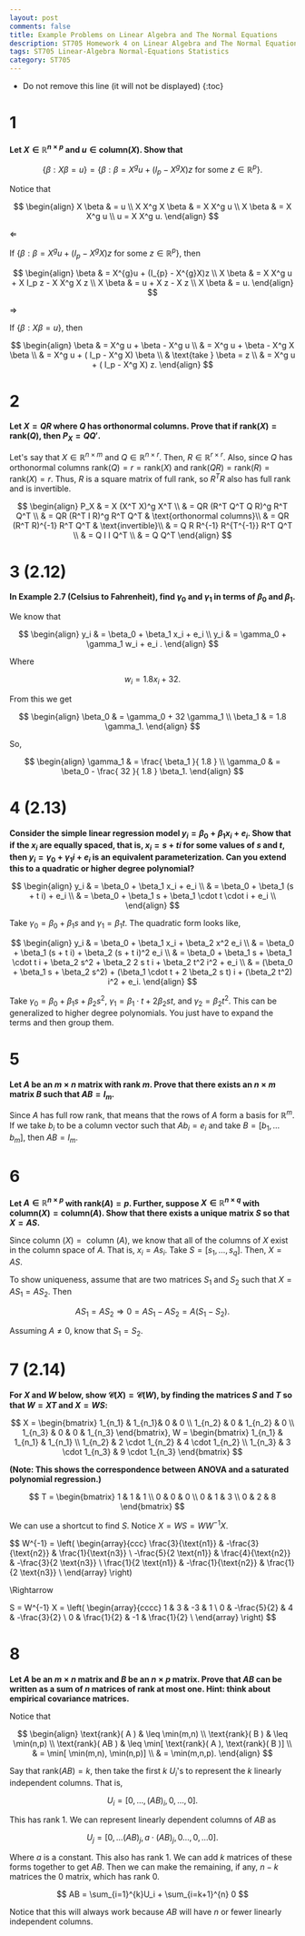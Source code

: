 ```yaml
---
layout: post
comments: false
title: Example Problems on Linear Algebra and The Normal Equations
description: ST705 Homework 4 on Linear Algebra and The Normal Equations
tags: ST705 Linear-Algebra Normal-Equations Statistics
category: ST705
---
```


* Do not remove this line (it will not be displayed)
{:toc}


# 1 
**Let $X \in \mathbb{R}^{n\times p}$ and $u \in \text{column}(X)$.  Show that**

$$
\{\beta : X\beta = u\} = \{\beta : \beta = X^{g}u + (I_{p} - X^{g}X)z \text{ for some } z \in \mathbb{R}^{p}\}.
$$

Notice that

$$
	\begin{align}
		X \beta & = u \\
		X X^g X \beta & = X X^g u \\
		X \beta & = X X^g u \\
		u = X X^g u.
	\end{align}
$$

$\Leftarrow$

If $\{\beta : \beta = X^{g}u + (I_{p} - X^{g}X)z \text{ for some } z \in \mathbb{R}^{p}\}$, then

$$
	\begin{align}
		\beta & = X^{g}u + (I_{p} - X^{g}X)z \\
		X \beta & = X X^g u + X I_p z - X X^g X z \\
		X \beta & = u + X z - X z \\
		X \beta & = u.
	\end{align}
$$


$\Rightarrow$

If $\{\beta : X\beta = u\}$, then

$$
	\begin{align}
		\beta & = X^g u + \beta - X^g u \\
			& = X^g u + \beta - X^g X \beta \\
			& = X^g u + ( I_p - X^g X) \beta \\
			& \text{take } \beta = z \\
			& = X^g u + ( I_p - X^g X) z.
	\end{align}
$$

# 2 
**Let $X = QR$ where $Q$ has orthonormal columns.  Prove that if $\text{rank}(X) = \text{rank}(Q)$, then $P_{X} = QQ'$.**

Let's say that $X \in \mathbb{R}^{n \times m}$ and $Q \in \mathbb{R}^{n \times r}$. Then, $R \in \mathbb{R}^{r \times r}$. Also, since $Q$ has orthonormal columns $\text{rank}( Q ) = r = \text{rank}( X )$ and $\text{rank}( Q R ) = \text{rank}( R ) = \text{rank}( X ) = r$. Thus, $R$ is a square matrix of full rank, so $R^T R$ also has full rank and is invertible.

$$
	\begin{align}
		P_X & = X (X^T X)^g X^T \\
			& = QR (R^T Q^T Q R)^g R^T Q^T \\
			& = QR (R^T I R)^g R^T Q^T & \text{orthonormal columns}\\
			& = QR (R^T R)^{-1} R^T Q^T & \text{invertible}\\
			& = Q R R^{-1} R^{T^{-1}} R^T Q^T \\
			& = Q I I Q^T \\
			& = Q Q^T
	\end{align}
$$


# 3 (2.12)
**In Example 2.7 (Celsius to Fahrenheit), find $\gamma_0$ and $\gamma_1$ in terms of $\beta_0$ and $\beta_1$.**

We know that 

$$
	\begin{align}
		y_i & = \beta_0 + \beta_1 x_i + e_i \\
		y_i & = \gamma_0 + \gamma_1 w_i + e_i .
	\end{align}
$$

Where

$$
w_i = 1.8 x_i + 32.
$$


From this we get

$$
	\begin{align}
		\beta_0 & = \gamma_0 + 32 \gamma_1 \\
		\beta_1 & = 1.8 \gamma_1.
	\end{align}
$$


So,

$$
	\begin{align}
		\gamma_1 & = \frac{ \beta_1 }{ 1.8 } \\
		\gamma_0 & = \beta_0 - \frac{ 32 }{ 1.8 } \beta_1.
	\end{align}
$$

# 4 (2.13)
**Consider the simple linear regression model $y_i = \beta_0 + \beta_1 x_i + e_i$. Show that if the $x_i$ are equally spaced, that is, $x_i = s + t i$ for some values of $s$ and $t$, then $y_i = \gamma_0 + \gamma_1 i + e_i$ is an equivalent parameterization. Can you extend this to a quadratic or higher degree polynomial?**

$$
	\begin{align}
		y_i & = \beta_0 + \beta_1 x_i + e_i \\
			& = \beta_0 + \beta_1 (s + t i) + e_i \\
			& = \beta_0 + \beta_1 s + \beta_1 \cdot t \cdot i + e_i \\
	\end{align}
$$

Take $\gamma_0 = \beta_0 + \beta_1 s$ and $\gamma_1 = \beta_1 t$. The quadratic form looks like,


$$
	\begin{align}
		y_i & = \beta_0 + \beta_1 x_i + \beta_2 x^2 e_i \\
			& = \beta_0 + \beta_1 (s + t i) + \beta_2 (s + t i)^2 e_i \\
			& = \beta_0 + \beta_1 s + \beta_1 \cdot t i + \beta_2 s^2 + \beta_2 2 s t i + \beta_2 t^2 i^2 + e_i \\
			& = (\beta_0 + \beta_1 s + \beta_2 s^2) + (\beta_1 \cdot t + 2 \beta_2 s t) i + (\beta_2 t^2) i^2 + e_i.
	\end{align}
$$

Take $\gamma_0 =\beta_0 + \beta_1 s + \beta_2 s^2$, $\gamma_1 = \beta_1 \cdot t + 2 \beta_2 s t$, and $\gamma_2 = \beta_2 t^2$. This can be generalized to higher degree polynomials. You just have to expand the terms and then group them.


# 5 
**Let $A$ be an $m\times n$ matrix with rank $m$.  Prove that there exists an $n\times m$ matrix $B$ such that $AB = I_{m}$.**

Since $A$ has full row rank, that means that the rows of $A$ form a basis for $\mathbb{R}^m$. If we take $b_i$ to be a column vector such that $A b_i = e_i$ and take $B = [b_1, \dots b_m]$, then $A B = I_m$.

# 6 
**Let $A \in \mathbb{R}^{n\times p}$ with rank$(A) = p$.  Further, suppose  $X \in \mathbb{R}^{n\times q}$ with $\text{column}(X) = \text{column}(A)$.  Show that there exists a unique matrix $S$ so that $X = AS$.**

Since $\text{ column }( X ) = \text{ column }( A )$, we know that all of the columns of $X$ exist in the column space of $A$. That is, $x_i = A s_i$. Take $S = [ s_1, \dots , s_q]$. Then, $X = A S$.

To show uniqueness, assume that are two matrices $S_1$ and $S_2$ such that $X = A S_1 = A S_2$. Then 

$$
A S_1 = A S_2 \Rightarrow 0 = A S_1 - A S_2 = A (S_1 - S_2).
$$

Assuming $A \neq 0$, know that $S_1 = S_2$.

# 7 (2.14)
**For $X$ and $W$ below, show $\mathcal C (X) = \mathcal C (W)$, by finding the matrices $S$ and $T$ so that $W = XT$ and $X = WS$:**


$$
X = 
\begin{bmatrix}
	1_{n_1} & 1_{n_1}& 0 & 0 \\
	1_{n_2} & 0 & 1_{n_2} & 0 \\
	1_{n_3} & 0 & 0 & 1_{n_3}
\end{bmatrix}, 
W = 
\begin{bmatrix}
	1_{n_1} & 1_{n_1} & 1_{n_1} \\
	1_{n_2} & 2 \cdot 1_{n_2} & 4 \cdot 1_{n_2} \\
	1_{n_3} & 3 \cdot 1_{n_3} & 9 \cdot 1_{n_3}
\end{bmatrix}
$$

**(Note: This shows the correspondence between ANOVA and a saturated polynomial regression.)**

$$
T = 
\begin{bmatrix}
	1 & 1 & 1 \\
	0 & 0 & 0 \\
	0 & 1 & 3 \\
	0 & 2 & 8
\end{bmatrix}
$$


We can use a shortcut to find $S$. Notice $X = W S = W W^{-1} X$.

$$
W^{-1} =
\left(
\begin{array}{ccc}
 \frac{3}{\text{n1}} & -\frac{3}{\text{n2}} & \frac{1}{\text{n3}} \\
 -\frac{5}{2 \text{n1}} & \frac{4}{\text{n2}} & -\frac{3}{2 \text{n3}} \\
 \frac{1}{2 \text{n1}} & -\frac{1}{\text{n2}} & \frac{1}{2 \text{n3}} \\
\end{array}
\right)

\Rightarrow

S = W^{-1} X = \left(
\begin{array}{cccc}
 1 & 3 & -3 & 1 \\
 0 & -\frac{5}{2} & 4 & -\frac{3}{2} \\
 0 & \frac{1}{2} & -1 & \frac{1}{2} \\
\end{array}
\right)
$$


# 8 
**Let $A$ be an $m\times n$ matrix and $B$ be an $n\times p$ matrix.  Prove that $AB$ can be written as a sum of $n$ matrices of rank at most one.  Hint: think about empirical covariance matrices.**

Notice that

$$
	\begin{align}
		\text{rank}( A ) & \leq \min(m,n) \\
		\text{rank}( B ) & \leq \min(n,p) \\
		\text{rank}( AB ) & \leq \min[ \text{rank}( A ), \text{rank}( B )] \\
			& = \min[ \min(m,n), \min(n,p)] \\
			& = \min(m,n,p).
	\end{align}
$$

Say that $\text{rank}( AB ) = k$, then take the first $k$ $U_i$'s to represent the $k$ linearly independent columns. That is,

$$
U_i = [ 0, \dots, (AB)_i, 0, \dots , 0 ].
$$

 This has rank 1. We can represent linearly dependent columns of $AB$ as

$$
U_j = [ 0, \dots (AB)_j, a \cdot (AB)_j, 0 \dots , 0, \dots 0].
$$

Where $a$ is a constant. This also has rank 1. We can add $k$ matrices of these forms together to get $AB$. Then we can make the remaining, if any, $n-k$ matrices the 0 matrix, which has rank 0. 

$$
AB =  \sum_{i=1}^{k}U_i +  \sum_{i=k+1}^{n} 0
$$

Notice that this will always work because $AB$ will have $n$ or fewer linearly independent columns.
